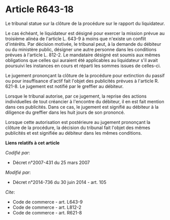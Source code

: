 # Article R643-18

Le tribunal statue sur la clôture de la procédure sur le rapport du liquidateur. 

Le cas échéant, le liquidateur est désigné pour exercer la mission prévue au troisième alinéa de l'article L. 643-9 à moins
que n'existe un conflit d'intérêts. Par décision motivée, le tribunal peut, à la demande du débiteur ou du ministère public,
désigner une autre personne dans les conditions prévues à l'article L. 812-2. Le mandataire désigné est soumis aux mêmes
obligations que celles qui auraient été applicables au liquidateur s'il avait poursuivi les instances en cours et réparti les
sommes issues de celles-ci. 

Le jugement prononçant la clôture de la procédure pour extinction du passif ou pour insuffisance d'actif fait l'objet des
publicités prévues à l'article R. 621-8. Le jugement est notifié par le greffier au débiteur. 

Lorsque le tribunal autorise, par ce jugement, la reprise des actions individuelles de tout créancier à l'encontre du
débiteur, il en est fait mention dans ces publicités. Dans ce cas, le jugement est signifié au débiteur à la diligence du
greffier dans les huit jours de son prononcé. 

Lorsque cette autorisation est postérieure au jugement prononçant la clôture de la procédure, la décision du tribunal fait
l'objet des mêmes publicités et est signifiée au débiteur dans les mêmes conditions.

**Liens relatifs à cet article**

_Codifié par_:

  - Décret n°2007-431 du 25 mars 2007

_Modifié par_:

  - Décret n°2014-736 du 30 juin 2014 - art. 105

_Cite_:

  - Code de commerce - art. L643-9
  - Code de commerce - art. L812-2
  - Code de commerce - art. R621-8
